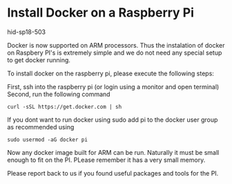 # Install Docker on a Raspberry Pi

hid-sp18-503

Docker is now supported on ARM processors. Thus the instalation of docker on Raspbery PI's is extremely simple and we do not need any special setup to get docker running.

To install docker on the raspberry pi, please execute the following steps:

First, ssh into the raspberry pi (or login using a monitor and open terminal)
Second, run the following command

  ```curl -sSL https://get.docker.com | sh```
  
If you dont want to run docker using sudo add pi to the docker user group as recommended using

  ```sudo usermod -aG docker pi```

Now any docker image built for ARM can be run. Naturally it must be small enough to fit on the PI. PLease remember it has
a very small memory.

Please report back to us if you found useful packages and tools for the PI.
